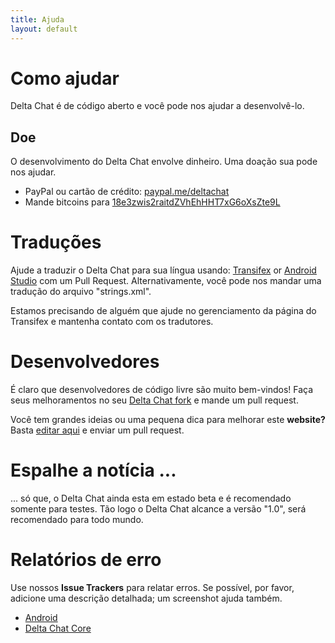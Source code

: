 ```yaml
---
title: Ajuda
layout: default
---
```


# Como ajudar

Delta Chat é de código aberto e você pode nos ajudar a desenvolvê-lo.

## Doe

O desenvolvimento do Delta Chat envolve dinheiro. Uma doação sua pode nos ajudar.
  		  
 - PayPal ou cartão de crédito: [paypal.me/deltachat](https://paypal.me/deltachat/10)
 - Mande bitcoins para [18e3zwis2raitdZVhEhHHT7xG6oXsZte9L](bitcoin:18e3zwis2raitdZVhEhHHT7xG6oXsZte9L)


# Traduções

Ajude a traduzir o Delta Chat para sua língua usando:
[Transifex](https://www.transifex.com/delta-chat/) or
[Android Studio](https://developer.android.com/studio/write/translations-editor.html) com um Pull Request.
Alternativamente, você pode nos mandar uma tradução do arquivo "strings.xml".

Estamos precisando de alguém que ajude no gerenciamento da página do Transifex e mantenha contato com os tradutores.


# Desenvolvedores

É claro que desenvolvedores de código livre são muito bem-vindos! Faça seus melhoramentos no seu [Delta Chat fork](https://github.com/deltachat/) e mande um pull request.

Você tem grandes ideias ou uma pequena dica para melhorar este **website?** Basta [editar aqui](https://github.com/deltachat/deltachat-pages) e enviar um pull request.


# Espalhe a notícia ...

... só que, o Delta Chat ainda esta em estado beta e é recomendado somente para testes. Tão logo o Delta Chat alcance a versão "1.0", será recomendado para todo mundo. 


# Relatórios de erro

Use nossos **Issue Trackers** para relatar erros. Se possível, por favor, adicione uma descrição detalhada; um screenshot ajuda também. 

- [Android](https://github.com/deltachat/deltachat-android/issues)
- [Delta Chat Core](https://github.com/deltachat/deltachat-core/issues)
